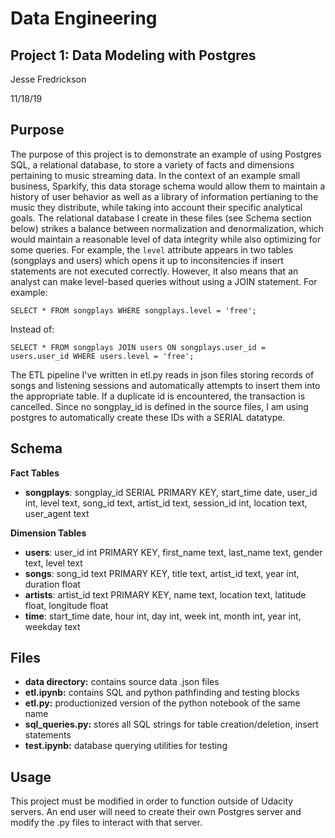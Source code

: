 # Data Engineering
## Project 1: Data Modeling with Postgres
Jesse Fredrickson

11/18/19

## Purpose
The purpose of this project is to demonstrate an example of using Postgres SQL, a relational database, to store a variety of facts and dimensions pertaining to music streaming data. In the context of an example small business, Sparkify, this data storage schema would allow them to maintain a history of user behavior as well as a library of information pertianing to the music they distribute, while taking into account their specific analytical goals. The relational database I create in these files (see Schema section below) strikes a balance between normalization and denormalization, which would maintain a reasonable level of data integrity while also optimizing for some queries. For example, the `level` attribute appears in two tables (songplays and users) which opens it up to inconsitencies if insert statements are not executed correctly. However, it also means that an analyst can make level-based queries without using a JOIN statement. For example:

`SELECT * FROM songplays WHERE songplays.level = 'free';`

Instead of:

`SELECT * FROM songplays JOIN users ON songplays.user_id = users.user_id WHERE users.level = 'free';`

The ETL pipeline I've written in etl.py reads in json files storing records of songs and listening sessions and automatically attempts to insert them into the appropriate table. If a duplicate id is encountered, the transaction is cancelled. Since no songplay_id is defined in the source files, I am using postgres to automatically create these IDs with a SERIAL datatype.

## Schema
**Fact Tables**
- **songplays**: songplay_id SERIAL PRIMARY KEY, start_time date, user_id int, level text, song_id text, artist_id text, session_id int, location text, user_agent text

**Dimension Tables**
- **users**: user_id int PRIMARY KEY, first_name text, last_name text, gender text, level text
- **songs**: song_id text PRIMARY KEY, title text, artist_id text, year int, duration float
- **artists**: artist_id text PRIMARY KEY, name text, location text, latitude float, longitude float
- **time**: start_time date, hour int, day int, week int, month int, year int, weekday text

## Files
- **data directory:** contains source data .json files
- **etl.ipynb:** contains SQL and python pathfinding and testing blocks
- **etl.py:** productionized version of the python notebook of the same name
- **sql_queries.py:** stores all SQL strings for table creation/deletion, insert statements
- **test.ipynb:** database querying utilities for testing

## Usage
This project must be modified in order to function outside of Udacity servers. An end user will need to create their own Postgres server and modify the .py files to interact with that server.